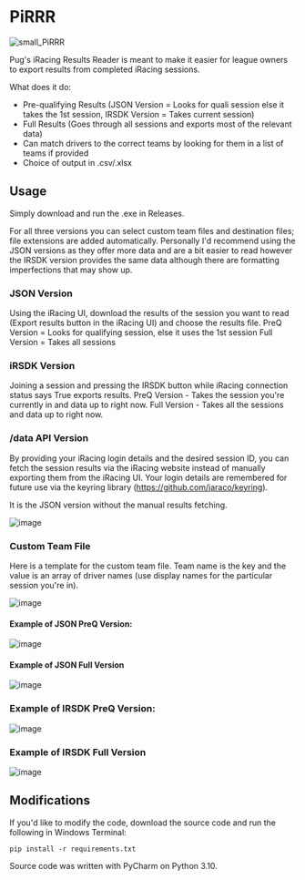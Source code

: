 # PiRRR
![small_PiRRR](https://user-images.githubusercontent.com/46400065/188030123-2c6e3fe4-ec3c-46bd-a4fc-a8844e73b7b5.png)

Pug's iRacing Results Reader is meant to make it easier for league owners to export results from completed iRacing sessions.

What does it do:
- Pre-qualifying Results (JSON Version = Looks for quali session else it takes the 1st session, IRSDK Version = Takes current session)
- Full Results (Goes through all sessions and exports most of the relevant data)
- Can match drivers to the correct teams by looking for them in a list of teams if provided
- Choice of output in .csv/.xlsx

## Usage
Simply download and run the .exe in Releases.

For all three versions you can select custom team files and destination files; file extensions are added automatically.
Personally I'd recommend using the JSON versions as they offer more data and are a bit easier to read however the IRSDK version provides the same
data although there are formatting imperfections that may show up.

### JSON Version
Using the iRacing UI, download the results of the session you want to read (Export results button in the iRacing UI) and choose the results file.
PreQ Version = Looks for qualifying session, else it uses the 1st session
Full Version = Takes all sessions

### iRSDK Version
Joining a session and pressing the IRSDK button while iRacing connection status says True exports results.
PreQ Version - Takes the session you're currently in and data up to right now.
Full Version - Takes all the sessions and data up to right now.

### /data API Version
By providing your iRacing login details and the desired session ID, you can fetch the session results via the iRacing website instead of manually exporting them
from the iRacing UI. Your login details are remembered for future use via the keyring library (https://github.com/jaraco/keyring). 

It is the JSON version without the manual results fetching.

![image](https://user-images.githubusercontent.com/46400065/189555254-3073476e-1c21-4b87-9242-3fc129440c49.png)


### Custom Team File
Here is a template for the custom team file. Team name is the key and the value is an array of driver names (use display names for the particular session you're in).

![image](https://user-images.githubusercontent.com/46400065/187563886-e0408fc4-1763-406f-8bc9-40905bbc6fc4.png)

#### Example of JSON PreQ Version:
![image](https://user-images.githubusercontent.com/46400065/188755581-5fc7d4d3-f810-4072-b1d1-ca56c1c0da4e.png)

#### Example of JSON Full Version
![image](https://user-images.githubusercontent.com/46400065/188755663-484f6abc-f665-4654-bfa6-c41618c154a0.png)

### Example of IRSDK PreQ Version:
![image](https://user-images.githubusercontent.com/46400065/188755753-116521db-97cc-4350-a9b9-7cf691815a94.png)

### Example of IRSDK Full Version
![image](https://user-images.githubusercontent.com/46400065/188338504-ed183b54-c5d8-47e1-a3f6-420f0bf85810.png)


## Modifications
If you'd like to modify the code, download the source code and run the following in Windows Terminal:
```
pip install -r requirements.txt
```
Source code was written with PyCharm on Python 3.10.
